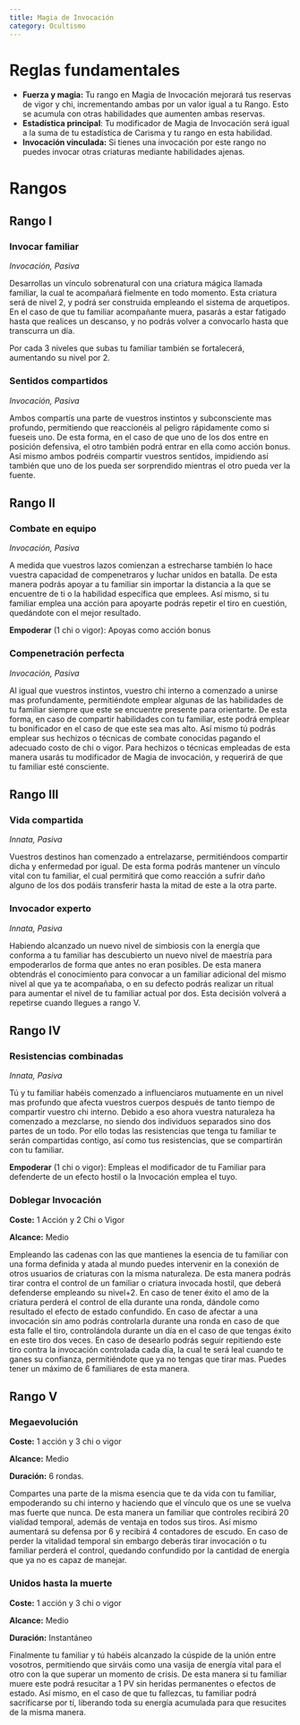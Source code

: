 ```yaml
---
title: Magia de Invocación
category: Ocultismo
---
```


# Reglas fundamentales

- **Fuerza y magia:** Tu rango en Magia de Invocación mejorará tus reservas de vigor y chi, incrementando ambas por un valor igual a tu Rango. Esto se acumula con otras habilidades que aumenten ambas reservas.
- **Estadística principal**: Tu modificador de Magia de Invocación será igual a la suma de tu estadística de Carisma y tu rango en esta habilidad.
- **Invocación vinculada:** Si tienes una invocación por este rango no puedes invocar otras criaturas mediante habilidades ajenas.

# Rangos

## Rango I

### Invocar familiar

*Invocación, Pasiva*

Desarrollas un vínculo sobrenatural con una criatura mágica llamada familiar, la cual te acompañará fielmente en todo momento. Esta criatura será de nivel 2, y podrá ser construida empleando el sistema de arquetipos. En el caso de que tu familiar acompañante muera, pasarás a estar fatigado hasta que realices un descanso, y no podrás volver a convocarlo hasta que transcurra un día. 

Por cada 3 niveles que subas tu familiar también se fortalecerá, aumentando su nivel por 2. 

### Sentidos compartidos

*Invocación, Pasiva*

Ambos compartís una parte de vuestros instintos y subconsciente mas profundo, permitiendo que reaccionéis al peligro rápidamente como si fueseis uno. De esta forma, en el caso de que uno de los dos entre en posición defensiva, el otro también podrá entrar en ella como acción bonus. Así mismo ambos podréis compartir vuestros sentidos, impidiendo así también que uno de los pueda ser sorprendido mientras el otro pueda ver la fuente. 

## Rango II

### Combate en equipo

*Invocación, Pasiva*

A medida que vuestros lazos comienzan a estrecharse también lo hace vuestra capacidad de compenetraros y luchar unidos en batalla. De esta manera podrás apoyar a tu familiar sin importar la distancia a la que se encuentre de ti o la habilidad específica que emplees. Así mismo, si tu familiar emplea una acción para apoyarte podrás repetir el tiro en cuestión, quedándote con el mejor resultado. 

**Empoderar** (1 chi o vigor): Apoyas como acción bonus

### Compenetración perfecta

*Invocación, Pasiva*

Al igual que vuestros instintos, vuestro chi interno a comenzado a unirse mas profundamente, permitiéndote emplear algunas de las habilidades de tu familiar siempre que este se encuentre presente para orientarte. De esta forma, en caso de compartir habilidades con tu familiar, este podrá emplear tu bonificador en el caso de que este sea mas alto. Así mismo tú podrás emplear sus hechizos o técnicas de combate conocidas pagando el adecuado costo de chi o vigor. Para hechizos o técnicas empleadas de esta manera usarás tu modificador de Magia de invocación, y requerirá de que tu familiar esté consciente. 

## Rango III

### Vida compartida

*Innata, Pasiva*

Vuestros destinos han comenzado a entrelazarse, permitiéndoos compartir dicha y enfermedad por igual. De esta forma podrás mantener un vínculo vital con tu familiar, el cual permitirá que como reacción a sufrir daño alguno de los dos podáis transferir hasta la mitad de este a la otra parte.

### Invocador experto

*Innata, Pasiva*

Habiendo alcanzado un nuevo nivel de simbiosis con la energía que conforma a tu familiar has descubierto un nuevo nivel de maestría para empoderarlos de forma que antes no eran posibles. De esta manera obtendrás el conocimiento para convocar a un familiar adicional del mismo nivel al que ya te acompañaba, o en su defecto podrás realizar un ritual para aumentar el nivel de tu familiar actual por dos. Esta decisión volverá a repetirse cuando llegues a rango V.

## Rango IV

### Resistencias combinadas

*Innata, Pasiva*

Tú y tu familiar habéis comenzado a influenciaros mutuamente en un nivel mas profundo que afecta vuestros cuerpos después de tanto tiempo de compartir vuestro chi interno. Debido a eso ahora vuestra naturaleza ha comenzado a mezclarse, no siendo dos individuos separados sino dos partes de un todo. Por ello todas las resistencias que tenga tu familiar te serán compartidas contigo, así como tus resistencias, que se compartirán con tu familiar. 

**Empoderar** (1 chi o vigor): Empleas el modificador de tu Familiar para defenderte de un efecto hostil o la Invocación emplea el tuyo.

### Doblegar Invocación

**Coste:** 1 Acción y 2 Chi o Vigor

**Alcance:** Medio

Empleando las cadenas con las que mantienes la esencia de tu familiar con una forma definida y atada al mundo puedes intervenir en la conexión de otros usuarios de criaturas con la misma naturaleza. De esta manera podrás tirar contra el control de un familiar o criatura invocada hostil, que deberá defenderse empleando su nivel+2. En caso de tener éxito el amo de la criatura perderá el control de ella durante una ronda, dándole como resultado el efecto de estado confundido. En caso de afectar a una invocación sin amo podrás controlarla durante una ronda en caso de que esta falle el tiro, controlándola durante un día en el caso de que tengas éxito en este tiro dos veces. En caso de desearlo podrás seguir repitiendo este tiro contra la invocación controlada cada día, la cual te será leal cuando te ganes su confianza, permitiéndote que ya no tengas que tirar mas. Puedes tener un máximo de 6 familiares de esta manera. 

## Rango V

### Megaevolución

**Coste:** 1 acción y 3 chi o vigor

**Alcance:** Medio

**Duración:** 6 rondas.

Compartes una parte de la misma esencia que te da vida con tu familiar, empoderando su chi interno y haciendo que el vínculo que os une se vuelva mas fuerte que nunca. De esta manera un familiar que controles recibirá 20 vialidad temporal, además de ventaja en todos sus tiros. Así mismo aumentará su defensa por 6 y recibirá 4 contadores de escudo. En caso de perder la vitalidad temporal sin embargo deberás tirar invocación o tu familiar perderá el control, quedando confundido por la cantidad de energía que ya no es capaz de manejar. 

### Unidos hasta la muerte

**Coste:** 1 acción y 3 chi o vigor

**Alcance:** Medio

**Duración:** Instantáneo

Finalmente tu familiar y tú habéis alcanzado la cúspide de la unión entre vosotros, permitiendo que sirváis como una vasija de energía vital para el otro con la que superar un momento de crisis. De esta manera si tu familiar muere este podrá resucitar a 1 PV sin heridas permanentes o efectos de estado. Así mismo, en el caso de que tu fallezcas, tu familiar podrá sacrificarse por tí, liberando toda su energía acumulada para que resucites de la misma manera. 

